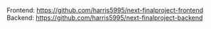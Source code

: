 Frontend: https://github.com/harris5995/next-finalproject-frontend
Backend: https://github.com/harris5995/next-finalproject-backend
